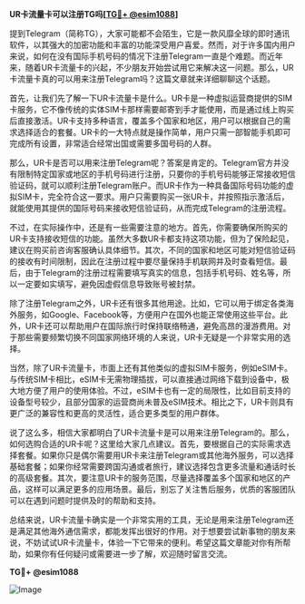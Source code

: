 **UR卡流量卡可以注册TG吗[[TG💪+ @esim1088](https://t.me/s/esim1088)]**

提到Telegram（简称TG），大家可能都不会陌生，它是一款风靡全球的即时通讯软件，以其强大的加密功能和丰富的功能深受用户喜爱。然而，对于许多国内用户来说，如何在没有国际手机号码的情况下注册Telegram一直是个难题。而近年来，随着UR卡流量卡的兴起，不少朋友开始尝试用它来解决这一问题。那么，UR卡流量卡真的可以用来注册Telegram吗？这篇文章就来详细聊聊这个话题。

首先，让我们先了解一下UR卡流量卡是什么。UR卡是一种虚拟运营商提供的SIM卡服务，它不像传统的实体SIM卡那样需要邮寄到手才能使用，而是通过线上购买后直接激活。UR卡支持多种语言，覆盖多个国家和地区，用户可以根据自己的需求选择适合的套餐。UR卡的一大特点就是操作简单，用户只需一部智能手机即可完成所有设置，非常适合经常出国或需要多国号码的人群。

那么，UR卡是否可以用来注册Telegram呢？答案是肯定的。Telegram官方并没有限制特定国家或地区的手机号码进行注册，只要你的手机号码能够正常接收短信验证码，就可以顺利注册Telegram账户。而UR卡作为一种具备国际号码功能的虚拟SIM卡，完全符合这一要求。用户只需要购买一张UR卡，并按照指示激活后，就能使用其提供的国际号码来接收短信验证码，从而完成Telegram的注册流程。

不过，在实际操作中，还是有一些需要注意的地方。首先，你需要确保所购买的UR卡支持接收短信的功能。虽然大多数UR卡都支持这项功能，但为了保险起见，建议在购买前咨询客服确认具体细节。其次，不同的国家和地区可能对短信验证码的接收有时间限制，因此在注册过程中要尽量保持手机联网并及时查看短信。最后，由于Telegram的注册过程需要填写真实的信息，包括手机号码、姓名等，所以一定要如实填写，避免因虚假信息导致账号被封禁。

除了注册Telegram之外，UR卡还有很多其他用途。比如，它可以用于绑定各类海外服务，如Google、Facebook等，方便用户在国外也能正常使用这些平台。此外，UR卡还可以帮助用户在国际旅行时保持联络畅通，避免高昂的漫游费用。对于那些需要频繁切换不同国家网络环境的人来说，UR卡无疑是一个非常实用的选择。

当然，除了UR卡流量卡，市面上还有其他类似的虚拟SIM卡服务，例如eSIM卡。与传统SIM卡相比，eSIM卡无需物理插拔，可以直接通过网络下载到设备中，极大地方便了用户的使用体验。不过，eSIM卡也有一定的局限性，比如目前支持的设备型号较少，且部分国家的运营商尚未普及eSIM技术。相比之下，UR卡则具有更广泛的兼容性和更高的灵活性，适合更多类型的用户群体。

说了这么多，相信大家都明白了UR卡流量卡是可以用来注册Telegram的。那么，如何选购合适的UR卡呢？这里给大家几点建议。首先，要根据自己的实际需求选择套餐。如果你只是偶尔需要用UR卡来注册Telegram或其他海外服务，可以选择基础套餐；如果你经常需要跨国沟通或者旅行，建议选择包含更多流量和通话时长的高级套餐。其次，要注意UR卡的服务范围，尽量选择覆盖多个国家和地区的产品，这样可以满足更多的应用场景。最后，别忘了关注售后服务，优质的客服团队可以在遇到问题时提供及时的帮助和支持。

总结来说，UR卡流量卡确实是一个非常实用的工具，无论是用来注册Telegram还是满足其他海外通信需求，都能发挥出很好的作用。对于想要尝试新事物的朋友来说，不妨试试UR卡流量卡，体验一下它带来的便利。希望这篇文章能对你有所帮助，如果你有任何疑问或需要进一步了解，欢迎随时留言交流。

**TG💪+ @esim1088**

![Image](https://i.postimg.cc/4NQfJmqS/Snipaste-2025-05-13-00-14-12.png)
